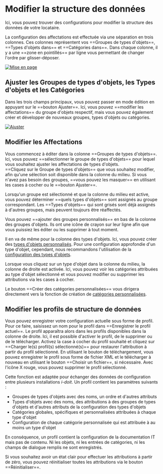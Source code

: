 # Modifier la structure des données 

Ici, vous pouvez trouver des configurations pour modifier la structure des données de votre locataire.

La configuration des affectations est effectuée via une séparation en trois colonnes. Ces colonnes représentent vos ==Groupes de types d'objets==, ==Types d'objets dans== et ==Catégories dans==. Dans chaque colonne, il y a une ==zone en pointillés== par ligne vous permettant de changer l'ordre par glisser-déposer.

[![Mise en page](../../../assets/images/en/system-administration/administration/data-structure/1-ds.png)](../../../assets/images/en/system-administration/administration/data-structure/1-ds.png)

## Ajuster les Groupes de types d'objets, les Types d'objets et les Catégories 

Dans les trois champs principaux, vous pouvez passer en mode édition en appuyant sur le ==bouton Ajuster==.
Ici, vous pouvez ==modifier les affectations== du groupe d'objets respectif, mais vous pouvez également créer et développer de nouveaux groupes, types d'objets ou catégories.

[![Ajuster](../../../assets/images/en/system-administration/administration/data-structure/2-ds.png)](../../../assets/images/en/system-administration/administration/data-structure/2-ds.png)

## Modifier les Affectations 

Vous commencez à éditer dans la colonne ==Groupes de types d'objets==. Ici, vous pouvez ==sélectionner le groupe de types d'objets== pour lequel vous souhaitez ajuster les affectations de types d'objets.<br>
==Cliquez sur le Groupe de types d'objets== que vous souhaitez modifier, afin qu'une sélection soit disponible dans la colonne du milieu. Si vous n'avez pas besoin des groupes, ==vous pouvez les masquer== en utilisant les cases à cocher ou le ==bouton Ajuster==.

Lorsqu'un groupe est sélectionné et que la colonne du milieu est active, vous pouvez déterminer ==quels types d'objets== sont assignés au groupe correspondant. Les ==Types d'objets== qui sont grisés sont déjà assignés à d'autres groupes, mais peuvent toujours être réaffectés.

Vous pouvez ==ajouter des groupes personnalisés== en bas de la colonne des groupes d'objets. Ils ont une icône de crayon sur leur ligne afin que vous puissiez les éditer ou les supprimer à tout moment.

Il en va de même pour la colonne des types d'objets. Ici, vous pouvez créer des [types d'objets personnalisés](../../../basics/custom-object-types.md). Pour une configuration approfondie d'un type d'objet, cependant, nous recommandons l'utilisation de la [configuration des types d'objets](../../../basics/custom-object-types.md).

Lorsque vous cliquez sur un type d'objet dans la colonne du milieu, la colonne de droite est activée. Ici, vous pouvez voir les catégories attribuées au type d'objet sélectionné et vous pouvez modifier ou supprimer les attributions via les cases à cocher.

Le bouton ==Créer des catégories personnalisées== vous dirigera directement vers la fonction de création de [catégories personnalisées](../../../basics/custom-categories.md).

## Modifier les profils de structure de données

Vous pouvez enregistrer votre configuration actuelle sous forme de profil. Pour ce faire, saisissez un nom pour le profil dans ==Enregistrer le profil actuel==. Le profil apparaîtra alors dans les profils disponibles dans la colonne de droite. Ici, il est possible d'activer le profil, de le supprimer ou de le télécharger. Activez la case à cocher du profil souhaité et cliquez sur ==Charger le(s) profil(s) sélectionné(s)== pour restaurer l'attribution à partir du profil sélectionné. En utilisant le bouton de téléchargement, vous pouvez enregistrer le profil sous forme de fichier XML et le télécharger à nouveau en utilisant le bouton ==Choisir un fichier==, si nécessaire. Avec l'icône X rouge, vous pouvez supprimer le profil sélectionné.

Cette fonction est adaptée pour échanger des données de configuration entre plusieurs installations _i-doit_. Un profil contient les paramètres suivants :

- Groupes de types d'objets avec des noms, un ordre et d'autres attributs
- Types d'objets avec des noms, des attributions à des groupes de types d'objets et d'autres attributs de la configuration des types d'objets
- Catégories globales, spécifiques et personnalisées attribuées à chaque type d'objet
- Configuration de chaque catégorie personnalisée qui est attribuée à au moins un type d'objet

En conséquence, un profil contient la configuration de la documentation IT mais pas de contenu. Ni les objets, ni les entrées de catégories, ni les champs de dialogue remplis ne sont enregistrés.

Si vous souhaitez avoir un état clair pour effectuer les attributions à partir de zéro, vous pouvez réinitialiser toutes les attributions via le bouton ==Réinitialiser==.
